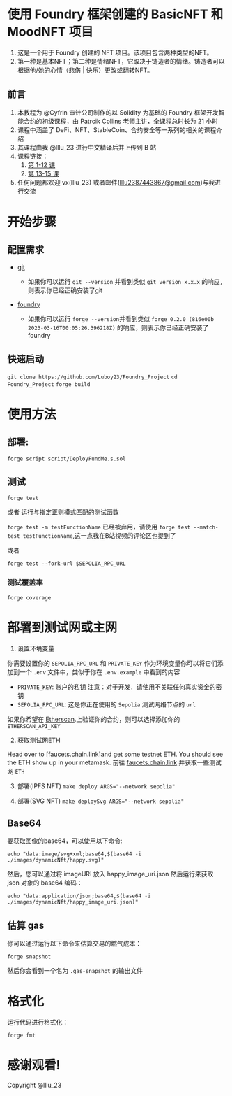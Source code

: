 # 使用 Foundry 框架创建的 BasicNFT 和 MoodNFT 项目

 1. 这是一个用于 Foundry 创建的 NFT 项目。该项目包含两种类型的NFT。
 2. 第一种是基本NFT；第二种是情绪NFT，它取决于铸造者的情绪。铸造者可以根据他/她的心情（悲伤 | 快乐）更改或翻转NFT。

 ## 前言
1. 本教程为 @Cyfrin 审计公司制作的以 Solidity 为基础的 Foundry 框架开发智能合约的初级课程，由 Patrcik Collins 老师主讲，全课程总时长为 21 小时
2. 课程中涵盖了 DeFi、NFT、StableCoin、合约安全等一系列的相关的课程介绍
3. 其课程由我 @lllu_23 进行中文精译后并上传到 B 站
4. 课程链接：
   1. [第 1-12 课](https://www.bilibili.com/video/BV13a4y1F7V3/)
   2. [第 13-15 课](https://www.bilibili.com/video/BV1u8411k7Z7)
5. 任何问题都欢迎 vx(lllu_23) 或者邮件(lllu2387443867@gmail.com)与我进行交流

 # 开始步骤

## 配置需求

- [git](https://git-scm.com/book/en/v2/Getting-Started-Installing-Git)

   - 如果你可以运行 `git --version` 并看到类似 `git version x.x.x` 的响应，则表示你已经正确安装了git

- [foundry](https://getfoundry.sh/)

   - 如果你可以运行 `forge --version`并看到类似 `forge 0.2.0 (816e00b 2023-03-16T00:05:26.396218Z)` 的响应，则表示你已经正确安装了foundry

## 快速启动

`git clone https://github.com/Luboy23/Foundry_Project`
`cd Foundry_Project`
`forge build`

# 使用方法

## 部署:

```forge script script/DeployFundMe.s.sol```

## 测试

```forge test```

或者 运行与指定正则模式匹配的测试函数

```forge test -m testFunctionName``` 已经被弃用，请使用 ```forge test --match-test testFunctionName```,这一点我在B站视频的评论区也提到了

或者

```forge test --fork-url $SEPOLIA_RPC_URL```

### 测试覆盖率

```forge coverage```

# 部署到测试网或主网

1. 设置环境变量

你需要设置你的 `SEPOLIA_RPC_URL` 和 `PRIVATE_KEY` 作为环境变量你可以将它们添加到一个 `.env` 文件中，类似于你在 `.env.example` 中看到的内容

- `PRIVATE_KEY`: 账户的私钥 注意：对于开发，请使用不关联任何真实资金的密钥
- `SEPOLIA_RPC_URL`: 这是你正在使用的 `Sepolia` 测试网络节点的 `url`

如果你希望在 [Etherscan](https://etherscan.io/).上验证你的合约，则可以选择添加你的 `ETHERSCAN_API_KEY`

2. 获取测试网ETH

Head over to [faucets.chain.link]and get some testnet ETH. You should see the ETH show up in your metamask.
前往 [faucets.chain.link](https://faucets.chain.link/) 并获取一些测试网 `ETH`

3. 部署(IPFS NFT)
`make deploy ARGS="--network sepolia"`

4. 部署(SVG NFT)
`make deploySvg ARGS="--network sepolia"`

## Base64
要获取图像的base64，可以使用以下命令:

`echo "data:image/svg+xml;base64,$(base64 -i ./images/dynamicNft/happy.svg)"`

然后，您可以通过将 imageURI 放入 happy_image_uri.json 然后运行来获取 json 对象的 base64 编码：

`echo "data:application/json;base64,$(base64 -i ./images/dynamicNft/happy_image_uri.json)"`

## 估算 gas

你可以通过运行以下命令来估算交易的燃气成本：

```forge snapshot```

然后你会看到一个名为 `.gas-snapshot` 的输出文件

# 格式化

运行代码进行格式化：

```forge fmt```

# 感谢观看!

Copyright @lllu_23



